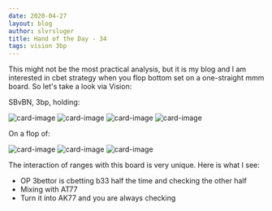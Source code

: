 ```yaml
---
date: 2020-04-27
layout: blog
author: slvrsluger
title: Hand of the Day - 34
tags: vision 3bp
---
```


This might not be the most practical analysis, but it is my blog and I am interested in cbet strategy when you flop bottom set on a one-straight mmm board. So let's take a look via Vision:

SBvBN, 3bp, holding:

![card-image](/assets/cards/AS.svg#5cards)
![card-image](/assets/cards/TH.svg#5cards)
![card-image](/assets/cards/7S.svg#5cards)
![card-image](/assets/cards/7H.svg#5cards)

On a flop of:

![card-image](/assets/cards/JC.svg#5cards)
![card-image](/assets/cards/9H.svg#5cards)
![card-image](/assets/cards/7C.svg#5cards)

The interaction of ranges with this board is very unique. Here is what I see:

- OP 3bettor is cbetting b33 half the time and checking the other half
- Mixing with AT77
- Turn it into AK77 and you are always checking
